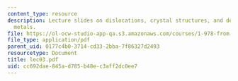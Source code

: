 ```yaml
---
content_type: resource
description: Lecture slides on dislocations, crystal structures, and deformation of
  metals.
file: https://ol-ocw-studio-app-qa.s3.amazonaws.com/courses/1-978-from-nano-to-macro-introduction-to-atomistic-modeling-techniques-january-iap-2007/cc692dae845ad785b48ec3aff2dc0ee7_lec03.pdf
file_type: application/pdf
parent_uid: 0177c4b0-3714-cd33-2bba-7f86327d2493
resourcetype: Document
title: lec03.pdf
uid: cc692dae-845a-d785-b48e-c3aff2dc0ee7
---
```

